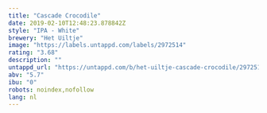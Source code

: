```yaml
---
title: "Cascade Crocodile"
date: 2019-02-10T12:48:23.878842Z
style: "IPA - White"
brewery: "Het Uiltje"
image: "https://labels.untappd.com/labels/2972514"
rating: "3.68"
description: ""
untappd_url: "https://untappd.com/b/het-uiltje-cascade-crocodile/2972514"
abv: "5.7"
ibu: "0"
robots: noindex,nofollow
lang: nl
---
```

